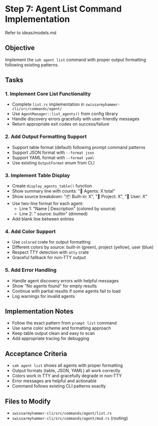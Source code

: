 # Step 7: Agent List Command Implementation

Refer to ideas/models.md

## Objective

Implement the `sah agent list` command with proper output formatting following existing patterns.

## Tasks

### 1. Implement Core List Functionality
- Complete `list.rs` implementation in `swissarmyhammer-cli/src/commands/agent/`
- Use `AgentManager::list_agents()` from config library
- Handle discovery errors gracefully with user-friendly messages
- Return appropriate exit codes on success/failure

### 2. Add Output Formatting Support
- Support table format (default) following prompt command patterns  
- Support JSON format with `--format json`
- Support YAML format with `--format yaml`
- Use existing `OutputFormat` enum from CLI

### 3. Implement Table Display
- Create `display_agents_table()` function
- Show summary line with counts: "🤖 Agents: X total"
- Show source breakdown: "📦 Built-in: X", "📁 Project: X", "👤 User: X"
- Use two-line format for each agent:
  - Line 1: "Name | Description" (colored by source)
  - Line 2: "  source: builtin" (dimmed)
- Add blank line between entries

### 4. Add Color Support
- Use `colored` crate for output formatting
- Different colors by source: built-in (green), project (yellow), user (blue)
- Respect TTY detection with `atty` crate
- Graceful fallback for non-TTY output

### 5. Add Error Handling
- Handle agent discovery errors with helpful messages
- Show "No agents found" for empty results
- Continue with partial results if some agents fail to load
- Log warnings for invalid agents

## Implementation Notes

- Follow the exact pattern from `prompt list` command
- Use same color scheme and formatting approach
- Keep table output clean and easy to scan
- Add appropriate tracing for debugging

## Acceptance Criteria

- `sah agent list` shows all agents with proper formatting
- Output formats (table, JSON, YAML) all work correctly
- Colors work in TTY and gracefully degrade in non-TTY
- Error messages are helpful and actionable
- Command follows existing CLI patterns exactly

## Files to Modify

- `swissarmyhammer-cli/src/commands/agent/list.rs`
- `swissarmyhammer-cli/src/commands/agent/mod.rs` (routing)